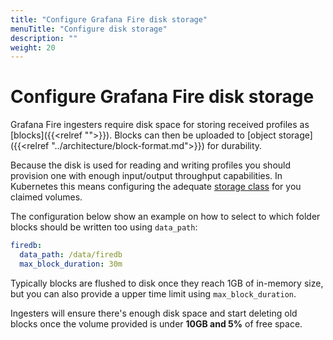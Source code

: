 ```yaml
---
title: "Configure Grafana Fire disk storage"
menuTitle: "Configure disk storage"
description: ""
weight: 20
---
```


# Configure Grafana Fire disk storage

Grafana Fire ingesters require disk space for storing received profiles as [blocks]({{<relref "">}}).
Blocks can then be uploaded to [object storage]({{<relref "../architecture/block-format.md">}}) for durability.

Because the disk is used for reading and writing profiles you should provision one with enough input/output throughput capabilities.
In Kubernetes this means configuring the adequate [storage class](https://kubernetes.io/docs/concepts/storage/storage-classes/) for you claimed volumes.

The configuration below show an example on how to select to which folder blocks should be written too using `data_path`:

```yaml
firedb:
  data_path: /data/firedb
  max_block_duration: 30m
```

Typically blocks are flushed to disk once they reach 1GB of in-memory size, but you can also provide a upper time limit using `max_block_duration`.

Ingesters will ensure there's enough disk space and start deleting old blocks once the volume provided is under **10GB and 5%** of free space.
